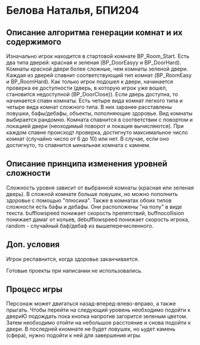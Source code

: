 # Белова Наталья, БПИ204

## Описание алгоритма генерации комнат и их содержимого
Изначально игрок находится в стартовой комнате BP_Room_Start. Есть два типа дверей: красная и зеленая (BP_DoorEasyy и BP_DoorHard). Комнаты красной двери более сложные, чем комнаты зеленой двери. Каждая из дверей спавнит соответствующий тип комнат (BP_RoomEasy и BP_RoomHard). Как только игрок подошел к двери, начинается проверка ее доступности (дверь, в которую игрок уже вошел, становится недоступной (BP_DoorClose)). Если дверь доступна, то начинается спавн комнаты. Есть четыре вида комнат легкого типа и четыре вида комнат сложного типа. В них заранее расставлены ловушки, бафы/дебафы, объекты, пополняющие здоровье. Вид комнаты выбирается рандомно. Комната спавнится в соответствии с повортом и локацией двери (неоходимый поворот и локация вычисляются). При каждом спавне происходт проверка, достигнуто максимальное число комнат (случайно число от 6 до 10) или нет. В случае, если оно достигнуто, то спавнится ыинальная комната с камнем.

## Описание принципа изменения уровней сложности 

Сложность уровня зависит от выбранной комнаты (красная или зеленая дверь). В сложной комнате больше ловушек, но можно пополнить здоровье с помощью "плюсика". Также в  комнатах обоих типов сложности есть бафы и дебафы. Они расположены "на полу" в виде текста. bufflowspeed понижает скорость препятствий, buffnocollision понижает дамаг от кольев, debufflowspeed понижает скорость игрока, random - случайный баф/дебаф из вышеперечисленного.

## Доп. условия

Игрок респавнится, когда здоровье заканчивается.

Готовые проекты при написании не использовались.

## Процесс игры 

Персонаж может двигаться назад-вперед-влево-вправо, а также прыгать. Чтобы перейти на следующий уровень необходимо подойти к двериЮ подождать пока кнопка напротив загорится зеленым цветом. Затем необходимо отойти на небольшое расстояние и снова подойти к двери. В последней кномнате не будет ловушек, но ьудет камень (сфера), нужно подойти к ней для завершения игры.
